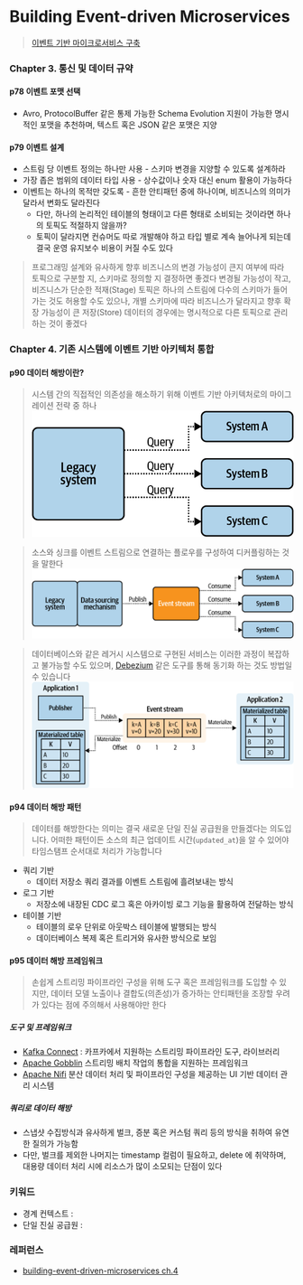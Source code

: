 # Building Event-driven Microservices
> [이벤트 기반 마이크로서비스 구축](https://www.yes24.com/Product/Goods/99423020)


### Chapter 3. 통신 및 데이터 규약

#### p78 이벤트 포맷 선택
* Avro, ProtocolBuffer 같은 통제 가능한 Schema Evolution 지원이 가능한 명시적인 포맷을 추천하며, 텍스트 혹은 JSON 같은 포맷은 지양

#### p79 이벤트 설계
* 스트림 당 이벤트 정의는 하나만 사용 - 스키마 변경을 지양할 수 있도록 설계하라
* 가장 좁은 범위의 데이터 타입 사용 - 상수값이나 숫자 대신 enum 활용이 가능하다
* 이벤트는 하나의 목적만 갖도록 - 흔한 안티패턴 중에 하나이며, 비즈니스의 의미가 달라서 변화도 달라진다
  - 다만, 하나의 논리적인 테이블의 형태이고 다른 형태로 소비되는 것이라면 하나의 토픽도 적절하지 않을까?
  - 토픽이 달라지면 컨슈머도 따로 개발해야 하고 타입 별로 계속 늘어나게 되는데 결국 운영 유지보수 비용이 커질 수도 있다

> 프로그래밍 설계와 유사하게 향후 비즈니스의 변경 가능성이 큰지 여부에 따라 토픽으로 구분할 지, 스키마로 정의할 지 결정하면 좋겠다
> 변경될 가능성이 작고, 비즈니스가 단순한 적재(Stage) 토픽은 하나의 스트림에 다수의 스키마가 들어가는 것도 허용할 수도 있으나,
> 개별 스키마에 따라 비즈니스가 달라지고 향후 확장 가능성이 큰 저장(Store) 데이터의 경우에는 명시적으로 다른 토픽으로 관리하는 것이 좋겠다


### Chapter 4. 기존 시스템에 이벤트 기반 아키텍처 통합

#### p90 데이터 해방이란?
> 시스템 간의 직접적인 의존성을 해소하기 위해 이벤트 기반 아키텍처로의 마이그레이션 전략 중 하나
![하부 시스템 직접 쿼리에 의한 의존성](fig.4-1.png)

> 소스와 싱크를 이벤트 스트림으로 연결하는 플로우를 구성하여 디커플링하는 것을 말한다
![데이터 해방 이후 워크플로우](fig.4-2.png)

> 데이터베이스와 같은 레거시 시스템으로 구현된 서비스는 이러한 과정이 복잡하고 불가능할 수도 있으며, [Debezium](https://medium.com/swlh/data-liberation-pattern-using-debezium-engine-4fd32b92d826) 같은 도구를 통해 동기화 하는 것도 방법일 수 있습니다
![구체화(materialize) 전에 스트림 발행](fig.4-3.png)

#### p94 데이터 해방 패턴
> 데이터를 해방한다는 의미는 결국 새로운 단일 진실 공급원을 만들겠다는 의도입니다.
> 어떠한 패턴이든 소스의 최근 업데이트 시간(`updated_at`)을 알 수 있어야 타임스탬프 순서대로 처리가 가능합니다

* 쿼리 기반
  * 데이터 저장소 쿼리 결과를 이벤트 스트림에 흘려보내는 방식
* 로그 기반
  * 저장소에 내장된 CDC 로그 혹은 아카이빙 로그 기능을 활용하여 전달하는 방식
* 테이블 기반
  * 테이블의 로우 단위로 아웃박스 테이블에 발행되는 방식
  * 데이터베이스 복제 혹은 트리거와 유사한 방식으로 보임


#### p95 데이터 해방 프레임워크
> 손쉽게 스트리밍 파이프라인 구성을 위해 도구 혹은 프레임워크를 도입할 수 있지만, 데이터 모델 노출이나 결합도(의존성)가 증가하는 안티패턴을 
> 조장할 우려가 있다는 점에 주의해서 사용해야만 한다

##### 도구 및 프레임워크
* [Kafka Connect](https://docs.confluent.io/platform/current/connect/index.html) : 카프카에서 지원하는 스트리밍 파이프라인 도구, 라이브러리
* [Apache Gobblin](https://gobblin.apache.org/) 스트리밍 배치 작업의 통합을 지원하는 프레임워크
* [Apache Nifi](https://nifi.apache.org/) 분산 데이터 처리 및 파이프라인 구성을 제공하는 UI 기반 데이터 관리 시스템

##### 쿼리로 데이터 해방
* 스냅샷 수집방식과 유사하게 벌크, 증분 혹은 커스텀 쿼리 등의 방식을 취하여 유연한 질의가 가능함
* 다만, 벌크를 제외한 나머지는 timestamp 컬럼이 필요하고, delete 에 취약하며, 대용량 데이터 처리 시에 리소스가 많이 소모되는 단점이 있다



### 키워드
* 경계 컨텍스트 : 
* 단일 진실 공급원 :


### 레퍼런스
* [building-event-driven-microservices ch.4](https://www.oreilly.com/library/view/building-event-driven-microservices/9781492057888/ch04.html)